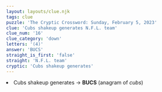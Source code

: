 ```yaml
---
layout: layouts/clue.njk
tags: clue
puzzle: 'The Cryptic Crossword: Sunday, February 5, 2023'
clue: 'Cubs shakeup generates N.F.L. team'
clue_num: '16'
clue_category: 'down'
letters: '(4)'
answer: 'BUCS'
straight_is_first: 'false'
straight: 'N.F.L. team'
cryptic: 'Cubs shakeup generates'
---
```

<li>Cubs shakeup generates → <b>BUCS</b> (anagram of <i>cubs</i>)</li>